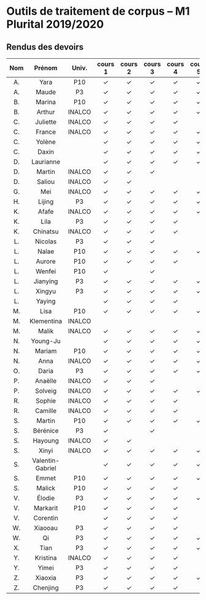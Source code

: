 
# Outils de traitement de corpus – M1 Plurital 2019/2020
## Rendus des devoirs

| Nom | Prénom   | Univ. | cours 1 | cours 2 | cours 3 | cours 4 | cours 5 | cours 6 |
|:---:|:--------:|:-----:|:-------:|:-------:|:-------:|:-------:|:-------:|:-------:|
|  A. |Yara      |P10    |✓        |✓        |✓        |✓        |✓        |         |
|  A. |Maude     |P3     |✓        |✓        |✓        |✓        |✓        |         |
|  B. |Marina    |P10    |✓        |✓        |✓        |✓        |✓        |         |
|  B. |Arthur    |INALCO |✓        |✓        |✓        |✓        |✓        |         |
|  C. |Juliette  |INALCO |✓        |✓        |✓        |✓        |         |         |
|  C. |France    |INALCO |✓        |✓        |✓        |✓        |✓        |         |
|  C. |Yolène    |       |✓        |✓        |✓        |✓        |✓        |         |
|  C. |Daxin     |       |✓        |✓        |✓        |✓        |✓        |         |
|  D. |Laurianne |       |✓        |✓        |✓        |✓        |✓        |         |
|  D. |Martin    |INALCO |✓        |✓        |✓        |         |         |         |
|  D. |Saliou    |INALCO |✓        |✓        |         |         |         |         |
|  G. |Mei       |INALCO |✓        |✓        |✓        |✓        |✓        |         |
|  H. |Lijing    |P3     |✓        |✓        |✓        |✓        |✓        |         |
|  K. |Afafe     |INALCO |✓        |✓        |✓        |✓        |✓        |         |
|  K. |Lila      |P3     |✓        |✓        |✓        |✓        |         |         |
|  K. |Chinatsu  |INALCO |✓        |✓        |✓        |✓        |         |         |
|  L. |Nicolas   |P3     |✓        |✓        |✓        |         |         |         |
|  L. |Nalae     |P10    |✓        |✓        |✓        |✓        |✓        |         |
|  L. |Aurore    |P10    |✓        |✓        |✓        |✓        |         |         |
|  L. |Wenfei    |P10    |✓        |         |✓        |         |         |         |
|  L. |Jianying  |P3     |✓        |✓        |✓        |✓        |✓        |         |
|  L. |Xingyu    |P3     |✓        |✓        |✓        |✓        |✓        |         |
|  L. |Yaying    |       |✓        |✓        |✓        |✓        |         |         |
|  M. |Lisa      |P10    |✓        |✓        |✓        |✓        |✓        |         |
|  M. |Klementina|INALCO |         |         |         |         |         |         |
|  M. |Malik     |INALCO |✓        |✓        |✓        |✓        |✓        |         |
|  N. |Young-Ju  |       |✓        |✓        |✓        |✓        |✓        |         |
|  N. |Mariam    |P10    |✓        |✓        |✓        |✓        |✓        |         |
|  N. |Anna      |INALCO |✓        |✓        |✓        |✓        |✓        |         |
|  O. |Daria     |P3     |✓        |✓        |✓        |✓        |✓        |         |
|  P. |Anaëlle   |INALCO |✓        |✓        |✓        |         |         |         |
|  P. |Solveig   |INALCO |✓        |✓        |✓        |✓        |✓        |         |
|  R. |Sophie    |INALCO |✓        |✓        |✓        |✓        |         |         |
|  R. |Camille   |INALCO |✓        |✓        |✓        |✓        |         |         |
|  S. |Martin    |P10    |✓        |✓        |✓        |✓        |✓        |         |
|  S. |Bérénice  |P3     |✓        |         |✓        |         |         |         |
|  S. |Hayoung   |INALCO |✓        |✓        |         |         |         |         |
|  S. |Xinyi     |INALCO |✓        |✓        |✓        |✓        |✓        |         |
|  S. |Valentin-Gabriel|       |✓        |✓        |✓        |✓        |✓        |         |
|  S. |Emmet     |P10    |✓        |✓        |✓        |✓        |✓        |         |
|  S. |Malick    |P10    |✓        |✓        |✓        |✓        |         |         |
|  V. |Élodie    |P3     |✓        |✓        |✓        |✓        |✓        |         |
|  V. |Markarit  |P10    |✓        |✓        |✓        |✓        |         |         |
|  V. |Corentin  |       |✓        |✓        |✓        |✓        |         |         |
|  W. |Xiaooau   |P3     |✓        |✓        |✓        |✓        |         |         |
|  W. |Qi        |P3     |✓        |✓        |✓        |✓        |✓        |         |
|  X. |Tian      |P3     |✓        |✓        |✓        |✓        |✓        |         |
|  Y. |Kristina  |INALCO |✓        |✓        |✓        |✓        |         |         |
|  Y. |Yimei     |P3     |✓        |✓        |✓        |✓        |         |         |
|  Z. |Xiaoxia   |P3     |✓        |✓        |✓        |✓        |✓        |         |
|  Z. |Chenjing  |P3     |✓        |✓        |✓        |✓        |         |         |
